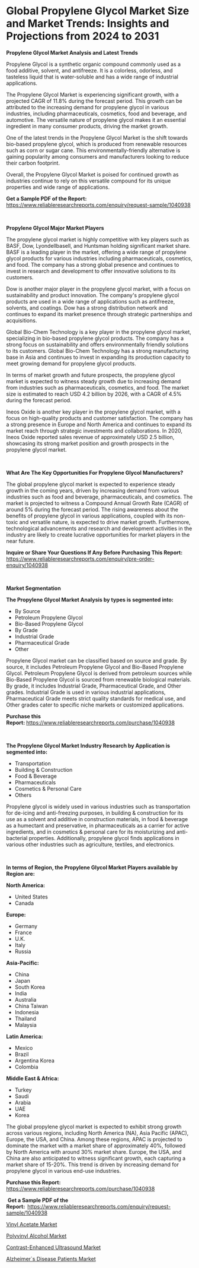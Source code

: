 <p><h1>Global Propylene Glycol Market Size and Market Trends: Insights and Projections from 2024 to 2031</h1></p><p><strong>Propylene Glycol Market Analysis and Latest Trends</strong></p>
<p><p>Propylene Glycol is a synthetic organic compound commonly used as a food additive, solvent, and antifreeze. It is a colorless, odorless, and tasteless liquid that is water-soluble and has a wide range of industrial applications.</p><p>The Propylene Glycol Market is experiencing significant growth, with a projected CAGR of 11.8% during the forecast period. This growth can be attributed to the increasing demand for propylene glycol in various industries, including pharmaceuticals, cosmetics, food and beverage, and automotive. The versatile nature of propylene glycol makes it an essential ingredient in many consumer products, driving the market growth.</p><p>One of the latest trends in the Propylene Glycol Market is the shift towards bio-based propylene glycol, which is produced from renewable resources such as corn or sugar cane. This environmentally-friendly alternative is gaining popularity among consumers and manufacturers looking to reduce their carbon footprint.</p><p>Overall, the Propylene Glycol Market is poised for continued growth as industries continue to rely on this versatile compound for its unique properties and wide range of applications.</p></p>
<p><strong>Get a Sample PDF of the Report:&nbsp;</strong> <a href="https://www.reliableresearchreports.com/enquiry/request-sample/1040938">https://www.reliableresearchreports.com/enquiry/request-sample/1040938</a></p>
<p>&nbsp;</p>
<p><strong>Propylene Glycol Major Market Players</strong></p>
<p><p>The propylene glycol market is highly competitive with key players such as BASF, Dow, Lyondellbasell, and Huntsman holding significant market share. BASF is a leading player in the market, offering a wide range of propylene glycol products for various industries including pharmaceuticals, cosmetics, and food. The company has a strong global presence and continues to invest in research and development to offer innovative solutions to its customers.</p><p>Dow is another major player in the propylene glycol market, with a focus on sustainability and product innovation. The company's propylene glycol products are used in a wide range of applications such as antifreeze, solvents, and coatings. Dow has a strong distribution network and continues to expand its market presence through strategic partnerships and acquisitions.</p><p>Global Bio-Chem Technology is a key player in the propylene glycol market, specializing in bio-based propylene glycol products. The company has a strong focus on sustainability and offers environmentally friendly solutions to its customers. Global Bio-Chem Technology has a strong manufacturing base in Asia and continues to invest in expanding its production capacity to meet growing demand for propylene glycol products.</p><p>In terms of market growth and future prospects, the propylene glycol market is expected to witness steady growth due to increasing demand from industries such as pharmaceuticals, cosmetics, and food. The market size is estimated to reach USD 4.2 billion by 2026, with a CAGR of 4.5% during the forecast period.</p><p>Ineos Oxide is another key player in the propylene glycol market, with a focus on high-quality products and customer satisfaction. The company has a strong presence in Europe and North America and continues to expand its market reach through strategic investments and collaborations. In 2020, Ineos Oxide reported sales revenue of approximately USD 2.5 billion, showcasing its strong market position and growth prospects in the propylene glycol market.</p></p>
<p>&nbsp;</p>
<p><strong>What Are The Key Opportunities For Propylene Glycol Manufacturers?</strong></p>
<p><p>The global propylene glycol market is expected to experience steady growth in the coming years, driven by increasing demand from various industries such as food and beverage, pharmaceuticals, and cosmetics. The market is projected to witness a Compound Annual Growth Rate (CAGR) of around 5% during the forecast period. The rising awareness about the benefits of propylene glycol in various applications, coupled with its non-toxic and versatile nature, is expected to drive market growth. Furthermore, technological advancements and research and development activities in the industry are likely to create lucrative opportunities for market players in the near future.</p></p>
<p><strong>Inquire or Share Your Questions If Any Before Purchasing This Report:</strong> <a href="https://www.reliableresearchreports.com/enquiry/pre-order-enquiry/1040938">https://www.reliableresearchreports.com/enquiry/pre-order-enquiry/1040938</a></p>
<p>&nbsp;</p>
<p><strong>Market Segmentation</strong></p>
<p><strong>The Propylene Glycol Market Analysis by types is segmented into:</strong></p>
<p><ul><li>By Source</li><li>Petroleum Propylene Glycol</li><li>Bio-Based Propylene Glycol</li><li>By Grade</li><li>Industrial Grade</li><li>Pharmaceutical Grade</li><li>Other</li></ul></p>
<p><p>Propylene Glycol market can be classified based on source and grade. By source, it includes Petroleum Propylene Glycol and Bio-Based Propylene Glycol. Petroleum Propylene Glycol is derived from petroleum sources while Bio-Based Propylene Glycol is sourced from renewable biological materials. By grade, it includes Industrial Grade, Pharmaceutical Grade, and Other grades. Industrial Grade is used in various industrial applications, Pharmaceutical Grade meets strict quality standards for medical use, and Other grades cater to specific niche markets or customized applications.</p></p>
<p><strong>Purchase this Report:&nbsp;</strong><a href="https://www.reliableresearchreports.com/purchase/1040938">https://www.reliableresearchreports.com/purchase/1040938</a></p>
<p>&nbsp;</p>
<p><strong>The Propylene Glycol Market Industry Research by Application is segmented into:</strong></p>
<p><ul><li>Transportation</li><li>Building & Construction</li><li>Food & Beverage</li><li>Pharmaceuticals</li><li>Cosmetics & Personal Care</li><li>Others</li></ul></p>
<p><p>Propylene glycol is widely used in various industries such as transportation for de-icing and anti-freezing purposes, in building & construction for its use as a solvent and additive in construction materials, in food & beverage as a humectant and preservative, in pharmaceuticals as a carrier for active ingredients, and in cosmetics & personal care for its moisturizing and anti-bacterial properties. Additionally, propylene glycol finds applications in various other industries such as agriculture, textiles, and electronics.</p></p>
<p>&nbsp;</p>
<p><strong>In terms of Region, the Propylene Glycol Market Players available by Region are:</strong></p>
<p>
    <p> <strong> North America: </strong>
        <ul>
            <li>United States</li>
            <li>Canada</li>
        </ul>
        </p> 
    <p> <strong> Europe: </strong>
        <ul>
            <li>Germany</li>
            <li>France</li>
            <li>U.K.</li>
            <li>Italy</li>
            <li>Russia</li>
        </ul>
        </p> 
    <p> <strong> Asia-Pacific: </strong>
        <ul>
            <li>China</li>
            <li>Japan</li>
            <li>South Korea</li>
            <li>India</li>
            <li>Australia</li>
            <li>China Taiwan</li>
            <li>Indonesia</li>
            <li>Thailand</li>
            <li>Malaysia</li>
        </ul>
        </p> 
    <p> <strong> Latin America: </strong>
        <ul>
            <li>Mexico</li>
            <li>Brazil</li>
            <li>Argentina Korea</li>
            <li>Colombia</li>
        </ul>
        </p> 
    <p> <strong> Middle East & Africa: </strong>
        <ul>
            <li>Turkey</li>
            <li>Saudi</li>
            <li>Arabia</li>
            <li>UAE</li>
            <li>Korea</li>
        </ul>
    </p>
    </p>
<p><p>The global propylene glycol market is expected to exhibit strong growth across various regions, including North America (NA), Asia Pacific (APAC), Europe, the USA, and China. Among these regions, APAC is projected to dominate the market with a market share of approximately 40%, followed by North America with around 30% market share. Europe, the USA, and China are also anticipated to witness significant growth, each capturing a market share of 15-20%. This trend is driven by increasing demand for propylene glycol in various end-use industries.</p></p>
<p><strong>Purchase this Report: </strong><a href="https://www.reliableresearchreports.com/purchase/1040938">https://www.reliableresearchreports.com/purchase/1040938</a></p>
<p>&nbsp;<strong>Get a Sample PDF of the Report:&nbsp;&nbsp;</strong><a href="https://www.reliableresearchreports.com/enquiry/request-sample/1040938">https://www.reliableresearchreports.com/enquiry/request-sample/1040938</a></p>
<p><strong></strong></p>
<p><p><a href="https://github.com/juniordelafrance/Market-Research-Report-List-2/blob/main/vinyl-acetate-market.md">Vinyl Acetate Market</a></p><p><a href="https://github.com/jaidynmorantestelletmjzya/Market-Research-Report-List-1/blob/main/polyvinyl-alcohol-market.md">Polyvinyl Alcohol Market</a></p><p><a href="https://view.publitas.com/reportprime-1/contrast-enhanced-ultrasound-market-size-growth-and-forecast-from-2023-2030/">Contrast-Enhanced Ultrasound Market</a></p><p><a href="https://faithful-glue-af3.notion.site/Insights-into-Alzheimer-s-Disease-Patients-Market-Size-Analysing-Market-Share-Trends-and-Growth-f-a3409aa9447d41729cdaeea4b7c553f8">Alzheimer`s Disease Patients Market</a></p></p>